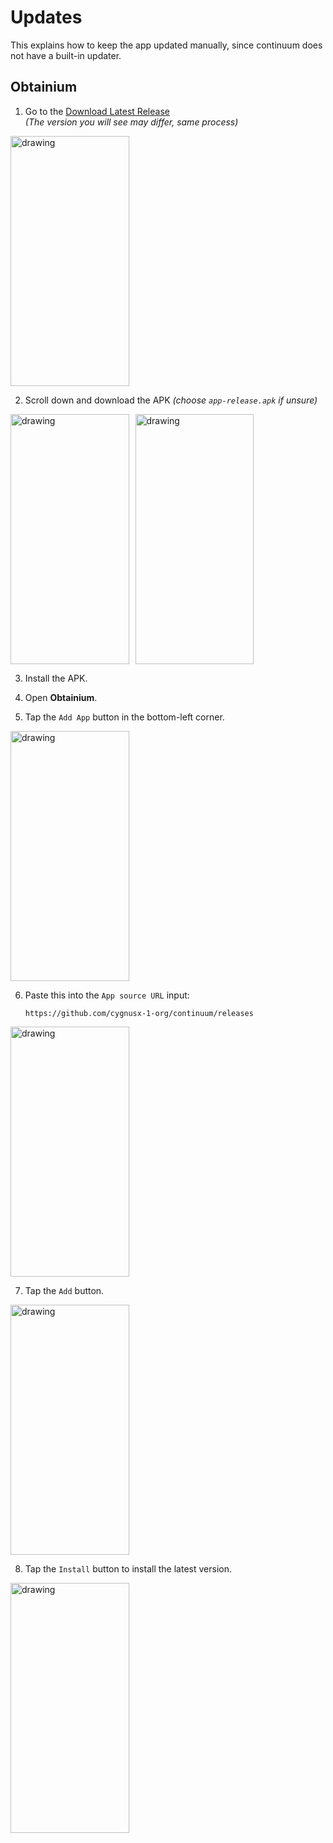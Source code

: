 # Updates  
This explains how to keep the app updated manually, since continuum does not have a built-in updater.

## Obtainium

1. Go to the [Download Latest Release](https://github.com/ImranR98/Obtainium/releases/latest)  
   *(The version you will see may differ, same process)*  
<img src="/assets/screenshots/Obtainium_latest_realease_page.png" alt="drawing" width="189.5" height="400" style="object-fit: contain;"/>

2. Scroll down and download the APK *(choose `app-release.apk` if unsure)*  
<div style="display: flex; gap: 10px;">
<img src="/assets/screenshots/Obtainium_apk_dots_menu.png" alt="drawing" width="189.5" height="400" style="object-fit: contain;"/>
<img src="/assets/screenshots/Obtainium_download_apk.png" alt="drawing" width="189.5" height="400" style="object-fit: contain;"/>
</div>

3. Install the APK.

4. Open **Obtainium**.

5. Tap the `Add App` button in the bottom-left corner.  
<img src="/assets/screenshots/Obtainium_add_app_button.png" alt="drawing" width="189.5" height="400" style="object-fit: contain;"/>

6. Paste this into the `App source URL` input:
   ```
   https://github.com/cygnusx-1-org/continuum/releases
   ```
<img src="/assets/screenshots/Obtainium_app_source_url.png" alt="drawing" width="189.5" height="400" style="object-fit: contain;"/>

7. Tap the `Add` button.  
<img src="/assets/screenshots/Obtainium_add_button.png" alt="drawing" width="189.5" height="400" style="object-fit: contain;"/>

8. Tap the `Install` button to install the latest version.  
<img src="/assets/screenshots/Obtainium_install_button.png" alt="drawing" width="189.5" height="400" style="object-fit: contain;"/>

   
